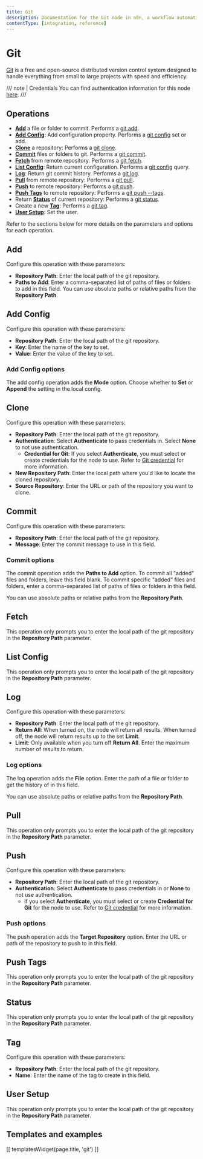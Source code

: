 ```yaml
---
title: Git
description: Documentation for the Git node in n8n, a workflow automation platform. Includes guidance on usage, and links to examples.
contentType: [integration, reference]
---
```


# Git

[Git](https://git-scm.com/) is a free and open-source distributed version control system designed to handle everything from small to large projects with speed and efficiency.

/// note | Credentials
You can find authentication information for this node [here](/integrations/builtin/credentials/git.md).
///

## Operations

* [**Add**](#add) a file or folder to commit. Performs a [git add](https://git-scm.com/docs/git-add).
* [**Add Config**](#add-config): Add configuration property. Performs a [git config](https://git-scm.com/docs/git-config) set or add.
* [**Clone**](#clone) a repository: Performs a [git clone](https://git-scm.com/docs/git-clone).
* [**Commit**](#commit) files or folders to git. Performs a [git commit](https://git-scm.com/docs/git-commit).
* [**Fetch**](#fetch) from remote repository. Performs a [git fetch](https://git-scm.com/docs/git-fetch).
* [**List Config**](#list-config): Return current configuration. Performs a [git config](https://git-scm.com/docs/git-config) query.
* [**Log**](#log): Return git commit history. Performs a [git log](https://git-scm.com/docs/git-log).
* [**Pull**](#pull) from remote repository: Performs a [git pull](https://git-scm.com/docs/git-pull).
* [**Push**](#push) to remote repository: Performs a [git push](https://git-scm.com/docs/git-push).
* [**Push Tags**](#push-tags) to remote repository: Performs a [git push --tags](https://git-scm.com/docs/git-push#Documentation/git-push.txt---tags).
* Return [**Status**](#status) of current repository: Performs a [git status](https://git-scm.com/docs/git-status).
* Create a new [**Tag**](#tag): Performs a [git tag](https://git-scm.com/docs/git-tag).
* [**User Setup**](#user-setup): Set the user.

Refer to the sections below for more details on the parameters and options for each operation.

## Add

Configure this operation with these parameters:

* **Repository Path**: Enter the local path of the git repository.
* **Paths to Add**: Enter a comma-separated list of paths of files or folders to add in this field. You can use absolute paths or relative paths from the **Repository Path**.

<!--Vale doesn't like "Config"-->
<!-- vale off -->
## Add Config

Configure this operation with these parameters:

* **Repository Path**: Enter the local path of the git repository.
* **Key**: Enter the name of the key to set.
* **Value**: Enter the value of the key to set.

### Add Config options

The add config operation adds the **Mode** option. Choose whether to **Set** or **Append** the setting in the local config.
<!-- vale on -->

## Clone

Configure this operation with these parameters:

* **Repository Path**: Enter the local path of the git repository.
* **Authentication**: Select **Authenticate** to pass credentials in. Select **None** to not use authentication.
    * **Credential for Git**: If you select **Authenticate**, you must select or create credentials for the node to use. Refer to [Git credential](/integrations/builtin/credentials/git.md) for more information.
* **New Repository Path**: Enter the local path where you'd like to locate the cloned repository.
* **Source Repository**: Enter the URL or path of the repository you want to clone.

## Commit

Configure this operation with these parameters:

* **Repository Path**: Enter the local path of the git repository.
* **Message**: Enter the commit message to use in this field.

### Commit options

The commit operation adds the **Paths to Add** option. To commit all "added" files and folders, leave this field blank. To commit specific "added" files and folders, enter a comma-separated list of paths of files or folders in this field.

You can use absolute paths or relative paths from the **Repository Path**.

## Fetch

This operation only prompts you to enter the local path of the git repository in the **Repository Path** parameter.

<!--Vale doesn't like "Config"-->
<!-- vale off -->
## List Config

This operation only prompts you to enter the local path of the git repository in the **Repository Path** parameter.
<!-- vale on -->

## Log

Configure this operation with these parameters:

* **Repository Path**: Enter the local path of the git repository.
* **Return All**: When turned on, the node will return all results. When turned off, the node will return results up to the set **Limit**.
* **Limit**: Only available when you turn off **Return All**. Enter the maximum number of results to return.

### Log options

The log operation adds the **File** option. Enter the path of a file or folder to get the history of in this field.

You can use absolute paths or relative paths from the **Repository Path**.

## Pull

This operation only prompts you to enter the local path of the git repository in the **Repository Path** parameter.

## Push

Configure this operation with these parameters:

* **Repository Path**: Enter the local path of the git repository.
* **Authentication**: Select **Authenticate** to pass credentials in or **None** to not use authentication.
    * If you select **Authenticate**, you must select or create **Credential for Git** for the node to use. Refer to [Git credential](/integrations/builtin/credentials/git.md) for more information.

### Push options

The push operation adds the **Target Repository** option. Enter the URL or path of the repository to push to in this field.

## Push Tags

This operation only prompts you to enter the local path of the git repository in the **Repository Path** parameter.

## Status

This operation only prompts you to enter the local path of the git repository in the **Repository Path** parameter.

## Tag

Configure this operation with these parameters:

* **Repository Path**: Enter the local path of the git repository.
* **Name**: Enter the name of the tag to create in this field.

## User Setup

This operation only prompts you to enter the local path of the git repository in the **Repository Path** parameter.

## Templates and examples

<!-- see https://www.notion.so/n8n/Pull-in-templates-for-the-integrations-pages-37c716837b804d30a33b47475f6e3780 -->
[[ templatesWidget(page.title, 'git') ]]
